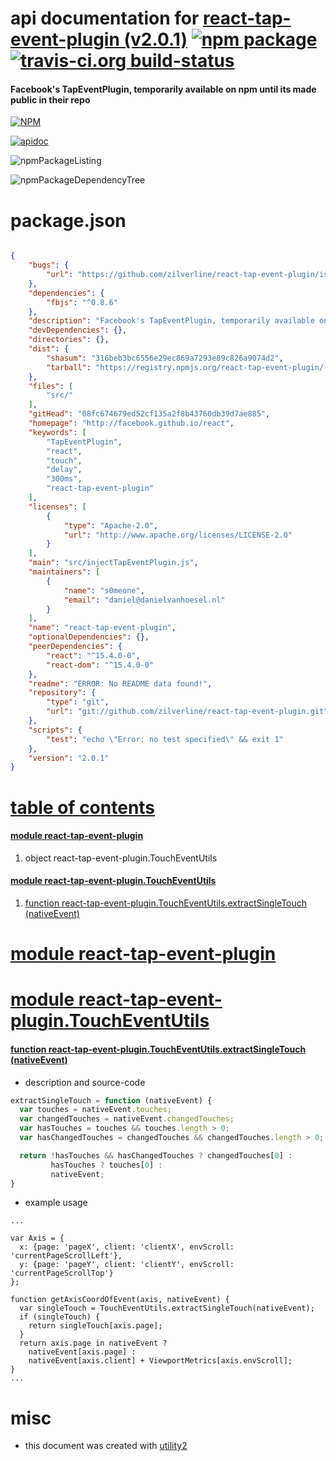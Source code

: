 # api documentation for  [react-tap-event-plugin (v2.0.1)](http://facebook.github.io/react)  [![npm package](https://img.shields.io/npm/v/npmdoc-react-tap-event-plugin.svg?style=flat-square)](https://www.npmjs.org/package/npmdoc-react-tap-event-plugin) [![travis-ci.org build-status](https://api.travis-ci.org/npmdoc/node-npmdoc-react-tap-event-plugin.svg)](https://travis-ci.org/npmdoc/node-npmdoc-react-tap-event-plugin)
#### Facebook's TapEventPlugin, temporarily available on npm until its made public in their repo

[![NPM](https://nodei.co/npm/react-tap-event-plugin.png?downloads=true)](https://www.npmjs.com/package/react-tap-event-plugin)

[![apidoc](https://npmdoc.github.io/node-npmdoc-react-tap-event-plugin/build/screenCapture.buildNpmdoc.browser._2Fhome_2Ftravis_2Fbuild_2Fnpmdoc_2Fnode-npmdoc-react-tap-event-plugin_2Ftmp_2Fbuild_2Fapidoc.html.png)](https://npmdoc.github.io/node-npmdoc-react-tap-event-plugin/build/apidoc.html)

![npmPackageListing](https://npmdoc.github.io/node-npmdoc-react-tap-event-plugin/build/screenCapture.npmPackageListing.svg)

![npmPackageDependencyTree](https://npmdoc.github.io/node-npmdoc-react-tap-event-plugin/build/screenCapture.npmPackageDependencyTree.svg)



# package.json

```json

{
    "bugs": {
        "url": "https://github.com/zilverline/react-tap-event-plugin/issues"
    },
    "dependencies": {
        "fbjs": "^0.8.6"
    },
    "description": "Facebook's TapEventPlugin, temporarily available on npm until its made public in their repo",
    "devDependencies": {},
    "directories": {},
    "dist": {
        "shasum": "316beb3bc6556e29ec869a7293e89c826a9074d2",
        "tarball": "https://registry.npmjs.org/react-tap-event-plugin/-/react-tap-event-plugin-2.0.1.tgz"
    },
    "files": [
        "src/"
    ],
    "gitHead": "08fc674679ed52cf135a2f8b43760db39d7ae885",
    "homepage": "http://facebook.github.io/react",
    "keywords": [
        "TapEventPlugin",
        "react",
        "touch",
        "delay",
        "300ms",
        "react-tap-event-plugin"
    ],
    "licenses": [
        {
            "type": "Apache-2.0",
            "url": "http://www.apache.org/licenses/LICENSE-2.0"
        }
    ],
    "main": "src/injectTapEventPlugin.js",
    "maintainers": [
        {
            "name": "s0meone",
            "email": "daniel@danielvanhoesel.nl"
        }
    ],
    "name": "react-tap-event-plugin",
    "optionalDependencies": {},
    "peerDependencies": {
        "react": "^15.4.0-0",
        "react-dom": "^15.4.0-0"
    },
    "readme": "ERROR: No README data found!",
    "repository": {
        "type": "git",
        "url": "git://github.com/zilverline/react-tap-event-plugin.git"
    },
    "scripts": {
        "test": "echo \"Error: no test specified\" && exit 1"
    },
    "version": "2.0.1"
}
```



# <a name="apidoc.tableOfContents"></a>[table of contents](#apidoc.tableOfContents)

#### [module react-tap-event-plugin](#apidoc.module.react-tap-event-plugin)
1.  object <span class="apidocSignatureSpan">react-tap-event-plugin.</span>TouchEventUtils

#### [module react-tap-event-plugin.TouchEventUtils](#apidoc.module.react-tap-event-plugin.TouchEventUtils)
1.  [function <span class="apidocSignatureSpan">react-tap-event-plugin.TouchEventUtils.</span>extractSingleTouch (nativeEvent)](#apidoc.element.react-tap-event-plugin.TouchEventUtils.extractSingleTouch)



# <a name="apidoc.module.react-tap-event-plugin"></a>[module react-tap-event-plugin](#apidoc.module.react-tap-event-plugin)



# <a name="apidoc.module.react-tap-event-plugin.TouchEventUtils"></a>[module react-tap-event-plugin.TouchEventUtils](#apidoc.module.react-tap-event-plugin.TouchEventUtils)

#### <a name="apidoc.element.react-tap-event-plugin.TouchEventUtils.extractSingleTouch"></a>[function <span class="apidocSignatureSpan">react-tap-event-plugin.TouchEventUtils.</span>extractSingleTouch (nativeEvent)](#apidoc.element.react-tap-event-plugin.TouchEventUtils.extractSingleTouch)
- description and source-code
```javascript
extractSingleTouch = function (nativeEvent) {
  var touches = nativeEvent.touches;
  var changedTouches = nativeEvent.changedTouches;
  var hasTouches = touches && touches.length > 0;
  var hasChangedTouches = changedTouches && changedTouches.length > 0;

  return !hasTouches && hasChangedTouches ? changedTouches[0] :
         hasTouches ? touches[0] :
         nativeEvent;
}
```
- example usage
```shell
...

var Axis = {
  x: {page: 'pageX', client: 'clientX', envScroll: 'currentPageScrollLeft'},
  y: {page: 'pageY', client: 'clientY', envScroll: 'currentPageScrollTop'}
};

function getAxisCoordOfEvent(axis, nativeEvent) {
  var singleTouch = TouchEventUtils.extractSingleTouch(nativeEvent);
  if (singleTouch) {
    return singleTouch[axis.page];
  }
  return axis.page in nativeEvent ?
    nativeEvent[axis.page] :
    nativeEvent[axis.client] + ViewportMetrics[axis.envScroll];
}
...
```



# misc
- this document was created with [utility2](https://github.com/kaizhu256/node-utility2)
